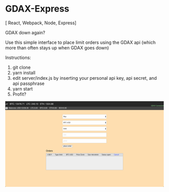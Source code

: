 # GDAX-Express
[ React, Webpack, Node, Express] 

GDAX down again?

Use this simple interface to place limit orders using the GDAX api (which more than often stays up when GDAX goes down)

Instructions: 
1. git clone
2. yarn install
3. edit server/index.js by inserting your personal api key, api secret, and api passphrase
4. yarn start
5. Profit?

![Dev-Dash](https://raw.githubusercontent.com/NCal/gdax-express/master/client/images/gdax.png?token=ANetLyEcnu6vkj1XKX1nejYJdIKm8Svdks5aZQWSwA%3D%3D)
